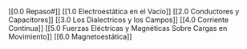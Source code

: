 [[0.0 Repaso#]]
[[1.0 Electroestática en el Vacío]]
[[2.0 Conductores y Capacitores]]
[[3.0 Los Dialectricos y los Campos]]
[[4.0 Corriente Continua]]
[[5.0 Fuerzas Eléctricas y Magnéticas Sobre Cargas en Movimiento]]
[[6.0 Magnetoestática]]